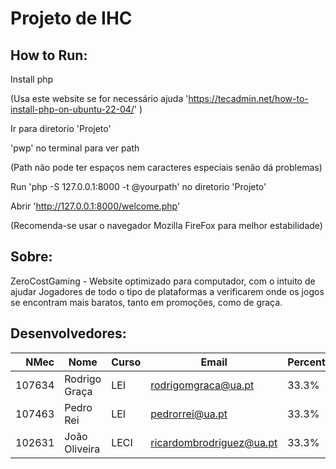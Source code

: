 # Projeto de IHC



## How to Run:

Install php

(Usa este website se for necessário ajuda 'https://tecadmin.net/how-to-install-php-on-ubuntu-22-04/' )

Ir para diretorio 'Projeto'

'pwp' no terminal para ver path

(Path não pode ter espaços nem caracteres especiais senão dá problemas)

Run 'php -S 127.0.0.1:8000 -t @yourpath' no diretorio 'Projeto'

Abrir 'http://127.0.0.1:8000/welcome.php'

(Recomenda-se usar o navegador Mozilla FireFox para melhor estabilidade)



## Sobre:

ZeroCostGaming - Website optimizado para computador,
com o intuito de ajudar Jogadores de todo o tipo de plataformas a verificarem onde os jogos se encontram mais baratos,
tanto em promoções, como de graça.



## Desenvolvedores:

| NMec | Nome | Curso | Email | Percentagem |
|--:|---|---|---|---|
| 107634 | Rodrigo Graça | LEI | rodrigomgraca@ua.pt | 33.3% |
| 107463 | Pedro Rei | LEI | pedrorrei@ua.pt| 33.3% |
| 102631 | João Oliveira | LECI | ricardombrodriguez@ua.pt| 33.3% |
